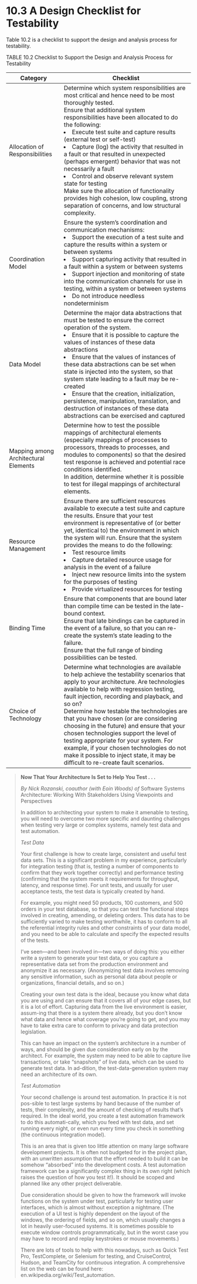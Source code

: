 10.3 A Design Checklist for Testability
===

Table 10.2 is a checklist to support the design and analysis process for testability.

TABLE 10.2 Checklist to Support the Design and Analysis Process for Testability

Category | Checklist
---|---
Allocation of Responsibilities | Determine which system responsibilities are most critical and hence need to be most thoroughly tested. <br>Ensure that additional system responsibilities have been allocated to do the following: <br><li>Execute test suite and capture results (external test or self-test) <br><li> Capture (log) the activity that resulted in a fault or that resulted in unexpected (perhaps emergent) behavior that was not necessarily a fault <br><li> Control and observe relevant system state for testing <br>Make sure the allocation of functionality provides high cohesion, low coupling, strong separation of concerns, and low structural complexity.
Coordination Model | Ensure the system’s coordination and communication mechanisms: <br><li> Support the execution of a test suite and capture the results within a system or between systems <br><li> Support capturing activity that resulted in a fault within a system or between systems <br><li> Support injection and monitoring of state into the communication channels for use in testing, within a system or between systems <br><li> Do not introduce needless nondeterminism
Data Model | Determine the major data abstractions that must be tested to ensure the correct operation of the system. <br><li> Ensure that it is possible to capture the values of instances of these data abstractions <br><li> Ensure that the values of instances of these data abstractions can be set when state is injected into the system, so that system state leading to a fault may be re-created <br><li> Ensure that the creation, initialization, persistence, manipulation, translation, and destruction of instances of these data abstractions can be exercised and captured
Mapping among Architectural Elements | Determine how to test the possible mappings of architectural elements (especially mappings of processes to processors, threads to processes, and modules to components) so that the desired test response is achieved and potential race conditions identified. <br>In addition, determine whether it is possible to test for illegal mappings of architectural elements.
Resource Management | Ensure there are sufficient resources available to execute a test suite and capture the results. Ensure that your test environment is representative of (or better yet, identical to) the environment in which the system will run. Ensure that the system provides the means to do the following: <br><li> Test resource limits <br><li> Capture detailed resource usage for analysis in the event of a failure <br><li> Inject new resource limits into the system for the purposes of testing <br><li> Provide virtualized resources for testing
Binding Time | Ensure that components that are bound later than compile time can be tested in the late-bound context. <br>Ensure that late bindings can be captured in the event of a failure, so that you can re-create the system’s state leading to the failure. <br>Ensure that the full range of binding possibilities can be tested.
Choice of Technology | Determine what technologies are available to help achieve the testability scenarios that apply to your architecture. Are technologies available to help with regression testing, fault injection, recording and playback, and so on? <br>Determine how testable the technologies are that you have chosen (or are considering choosing in the future) and ensure that your chosen technologies support the level of testing appropriate for your system. For example, if your chosen technologies do not make it possible to inject state, it may be difficult to re-create fault scenarios.

> **Now That Your Architecture Is Set to Help You Test . . .**
> 
> _By Nick Rozanski, coauthor (with Eoin Woods) of_ Software Systems Architecture: Working With Stakeholders Using Viewpoints and Perspectives
> 
> In addition to architecting your system to make it amenable to testing, you will need to overcome two more specific and daunting challenges when testing very large or complex systems, namely test data and test automation.
>
> _Test Data_
>
> Your first challenge is how to create large, consistent and useful test data sets. This is a significant problem in my experience, particularly for integration testing (that is, testing a number of components to confirm that they work together correctly) and performance testing (confirming that the system meets it requirements for throughput, latency, and response time). For unit tests, and usually for user acceptance tests, the test data is typically created by hand.
>
> For example, you might need 50 products, 100 customers, and 500 orders in your test database, so that you can test the functional steps involved in creating, amending, or deleting orders. This data has to be sufficiently varied to make testing worthwhile, it has to conform to all the referential integrity rules and other constraints of your data model, and you need to be able to calculate and specify the expected results of the tests.
>
> I’ve seen—and been involved in—two ways of doing this: you either write a system to generate your test data, or you capture a representative data set from the production environment and anonymize it as necessary. (Anonymizing test data involves removing any sensitive information, such as personal data about people or organizations, financial details, and so on.)
>
> Creating your own test data is the ideal, because you know what data you are using and can ensure that it covers all of your edge cases, but it is a lot of effort. Capturing data from the live environment is easier, assum-ing that there is a system there already, but you don’t know what data and hence what coverage you’re going to get, and you may have to take extra care to conform to privacy and data protection legislation.
>
> This can have an impact on the system’s architecture in a number of ways, and should be given due consideration early on by the architect. For example, the system may need to be able to capture live transactions, or take “snapshots” of live data, which can be used to generate test data. In ad-dition, the test-data-generation system may need an architecture of its own.
>
> _Test Automation_
> 
> Your second challenge is around test automation. In practice it is not pos-sible to test large systems by hand because of the number of tests, their complexity, and the amount of checking of results that’s required. In the ideal world, you create a test automation framework to do this automati-cally, which you feed with test data, and set running every night, or even run every time you check in something (the continuous integration model).
>
> This is an area that is given too little attention on many large software development projects. It is often not budgeted for in the project plan, with an unwritten assumption that the effort needed to build it can be somehow “absorbed” into the development costs. A test automation framework can be a significantly complex thing in its own right (which raises the question of how you test it!). It should be scoped and planned like any other project deliverable.
>
> Due consideration should be given to how the framework will invoke functions on the system under test, particularly for testing user interfaces, which is almost without exception a nightmare. (The execution of a UI test is highly dependent on the layout of the windows, the ordering of fields, and so on, which usually changes a lot in heavily user-focused systems. It is sometimes possible to execute window controls programmatically, but in the worst case you may have to record and replay keystrokes or mouse movements.)
>
> There are lots of tools to help with this nowadays, such as Quick Test Pro, TestComplete, or Selenium for testing, and CruiseControl, Hudson, and TeamCity for continuous integration. A comprehensive list on the web can be found here: en.wikipedia.org/wiki/Test_automation.
